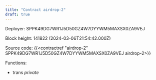 ```yaml
---
title: "Contract airdrop-2"
draft: true
---
```

Deployer: SPPK49DG7WR1J5D50GZ4W7DYYWM5MAXSX0ZA9VEJ


 



Block height: 141822 (2024-03-06T21:54:42.000Z)

Source code: {{<contractref "airdrop-2" SPPK49DG7WR1J5D50GZ4W7DYYWM5MAXSX0ZA9VEJ airdrop-2>}}

Functions:

* trans _private_

